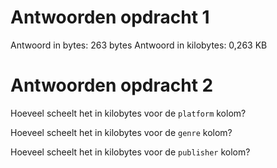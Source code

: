 # Antwoorden opdracht 1

Antwoord in bytes:
263 bytes
Antwoord in kilobytes:
0,263 KB
# Antwoorden opdracht 2

Hoeveel scheelt het in kilobytes voor de `platform` kolom?

Hoeveel scheelt het in kilobytes voor de `genre` kolom?

Hoeveel scheelt het in kilobytes voor de `publisher` kolom?
